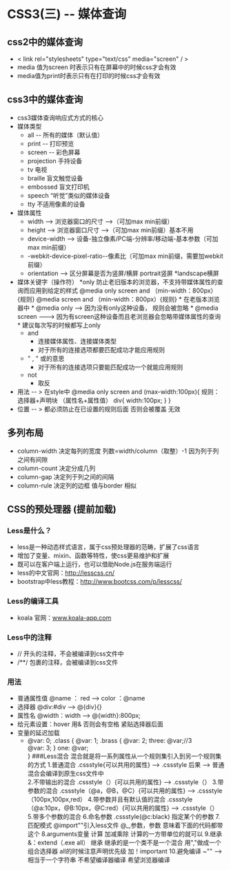 # CSS3(三) -- 媒体查询
## css2中的媒体查询
* < link rel="stylesheets" type="text/css" media="screen" / >
* media 值为screen 时表示只有在屏幕中的时候css才会有效
* media值为print时表示只有在打印的时候css才会有效
## css3中的媒体查询
* css3媒体查询响应式方式的核心
* 媒体类型	
	* all -- 所有的媒体（默认值）
	* print -- 打印预览
	* screen -- 彩色屏幕
	* projection     手持设备
	* tv                   电视
    * braille           盲文触觉设备
    * embossed     盲文打印机
    * speech        “听觉”类似的媒体设备
    * tty                 不适用像素的设备
* 媒体属性
	* width	--> 浏览器窗口的尺寸 -->（可加max min前缀）
	* height --> 浏览器窗口尺寸 -->（可加max min前缀）基本不用
	* device-width --> 设备-独立像素/PC端-分辨率/移动端-基本参数（可加max min前缀）
	* -webkit-device-pixel-ratio--像素比（可加max min前缀，需要加webkit前缀）
	* orientation --> 区分屏幕是否为竖屏/横屏  portrait竖屏
					*landscape横屏
* 媒体关键字（操作符）
	*only 防止老旧版本的浏览器，不支持带媒体属性的查询而应用到给定的样式
	@media only screen and （min-width：800px）{规则}
	@media screen and （min-width：800px）{规则}
		* 在老版本浏览器中
			* @media only --> 因为没有only这种设备， 规则会被忽略
	   		* @media screen --->   因为有screen这种设备而且老浏览器会忽略带媒体属性的查询
		* 建议每次写的时候都写上only 	
	* and
		* 连接媒体属性、连接媒体类型
		* 对于所有的连接选项都要匹配成功才能应用规则
	* " , "   或的意思
		* 对于所有的连接选项只要能匹配成功一个就能应用规则
	* not
		* 取反			
* 用法 -- > 在style中
	@media only screen and (max-width:100px){
		规则：选择器+声明块 （属性名+属性值）
		div{
			width:100px;
	}		}
* 位置 -- > 都必须防止在已设置的规则后面 否则会被覆盖 无效

## 多列布局
* column-width 决定每列的宽度  列数=width/column（取整）-1  因为列于列之间有间隙
* column-count 决定分成几列
* column-gap 决定列于列之间的间隔
* column-rule 决定列的边框 值与border 相似

## CSS的预处理器 (提前加载)
### Less是什么？
* less是一种动态样式语言，属于css预处理器的范畴，扩展了css语言
* 增加了变量、mixin、函数等特性，使css更易维护和扩展
* 既可以在客户端上运行，也可以借助Node.js在服务端运行
* less的中文官网：http://lesscss.cn/
* bootstrap中less教程：http://www.bootcss.com/p/lesscss/
### Less的编译工具
* koala 官网：www.koala-app.com
### Less中的注释
* // 开头的注释，不会被编译到css文件中
* /**/ 包裹的注释，会被编译到css文件
### 用法
* 普通属性值 @name ： red -->  color ：@name
* 选择器 @div:#div --> @{div}{}
* 属性名 @width：width --> @{width}:800px;
* 给元素设置：hover 用& 否则会有空格 紧贴选择器后面
* 变量的延迟加载
	* @var: 0;
	.class {
	@var: 1;
    	.brass {
      	@var: 2;
      	three: @var;//3  
      	@var: 3;
    	}
  	one: @var;  
	}
###Less混合
混合就是将一系列属性从一个规则集引入到另一个规则集的方式
	1.普通混合
		.cssstyle{可以共用的属性} 
		--> .cssstyle
		后果 --> 普通混合会编译到原生css文件中     
	2.不带输出的混合
	.cssstyle（）{可以共用的属性} 
		--> .cssstyle（）
	3.带参数的混合
	.cssstyle（@a，@B，@C）{可以共用的属性} 
		--> .cssstyle（100px,100px,red）
	4.带参数并且有默认值的混合
	.cssstyle（@a:10px，@B:10px，@C:red）{可以共用的属性} 
		--> .cssstyle（）
	5.带多个参数的混合
	6.命名参数
	.cssstyle(@c:black) 指定某个的参数
	7.匹配模式
	@import""引入less文件
	@_,参数，参数 意味着下面的代码都带这个
	8.arguments变量
	计算
		加减乘除 计算的一方带单位的就可以
	9.继承
	&：extend（.exe all）  继承 继承的是一个类不是一个混合
	用","做成一个组合选择器
	all的时候注意声明优先级  加！important
	10.避免编译
	  ~""  --> 相当于一个字符串
	不希望编译器编译
	希望浏览器编译
	






	
	
